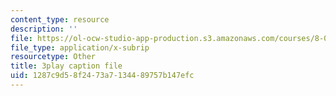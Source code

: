 ```yaml
---
content_type: resource
description: ''
file: https://ol-ocw-studio-app-production.s3.amazonaws.com/courses/8-03sc-physics-iii-vibrations-and-waves-fall-2016/1287c9d58f2473a7134489757b147efc_Dlhma3z57SA.srt
file_type: application/x-subrip
resourcetype: Other
title: 3play caption file
uid: 1287c9d5-8f24-73a7-1344-89757b147efc
---
```

